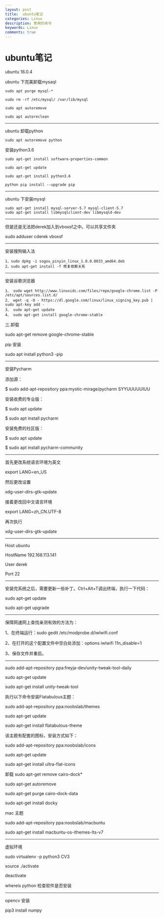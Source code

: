 ```yaml
---
layout: post
title:  ubuntu笔记
categories: Linux
description: 常用的命令
keywords: Linux
comments: true
---
```


# ubuntu笔记

ubuntu 16.0.4

ubuntu 下完美卸载mysaql

```
sudo apt purge mysql-*

sudo rm -rf /etc/mysql/ /var/lib/mysql

sudo apt autoremove

sudo apt autoreclean
```

---

ubuntu 卸载python

`sudo apt autoremove python
`

安装python3.6

```
sudo apt-get install software-properties-common

sudo apt-get update

sudo apt-get install python3.6

python pip install --upgrade pip

```

---

ubuntu 下安装mysql

```
sudo apt-get install mysql-server-5.7 mysql-client-5.7
sudo apt-get install libmysqlclient-dev libmysqld-dev
```

---

但是还是无法把derek加入到vboxsf之中。可以共享文件夹

sudo adduser cderek vboxsf

---

安装搜狗输入法

```
1、sudo dpkg -i sogou_pinyin_linux_1.0.0.0033_amd64.deb
2、sudo apt-get install -f 修复依赖关系
```

---

安装谷歌浏览器

```
1、 sudo wget http://www.linuxidc.com/files/repo/google-chrome.list -P /etc/apt/sources.list.d/
2、 wget -q -O - https://dl.google.com/linux/linux_signing_key.pub | sudo apt-key add -
3、 sudo apt-get update
4、 sudo apt-get install google-chrome-stable
```

三.卸载

sudo apt-get remove google-chrome-stable


pip 安装

sudo apt install python3 -pip

---

安装Pycharm

添加源：

$ sudo add-apt-repository ppa:mystic-mirage/pycharm	SYYUUUUUIUU


安装收费的专业版：

$ sudo apt update

$ sudo apt install pycharm


安装免费的社区版：

$ sudo apt update

$ sudo apt install pycharm-community

---

首先更改系统语言环境为英文

export LANG=en\_US

然后更改设置

xdg-user-dirs-gtk-update



接着更改回中文语言环境

export LANG=zh\_CN.UTF-8

再次执行

xdg-user-dirs-gtk-update

---

Host ubuntu

HostName 192.168.113.141

User derek

Port 22

---

安装完系统之后，需要更新一些补丁。Ctrl+Alt+T调出终端，执行一下代码：

sudo apt-get update

sudo apt-get upgrade

---

保障网速网上查找亲测有效的方法为：

1、在终端运行：sudo gedit /etc/modprobe.d/iwlwifi.conf

2、在打开的这个配置文件中空白处添加：options iwlwifi 11n\_disable=1

3、保存文件并重启。

---

sudo add-apt-repository ppa:freyja-dev/unity-tweak-tool-daily

sudo apt-get update

sudo apt-get install unity-tweak-tool



执行以下命令安装Flatabulous主题：



sudo add-apt-repository ppa:noobslab/themes

sudo apt-get update

sudo apt-get install flatabulous-theme

该主题有配套的图标，安装方式如下：



sudo add-apt-repository ppa:noobslab/icons

sudo apt-get update

sudo apt-get install ultra-flat-icons





卸载 sudo apt-get remove cairo-dock\*

sudo apt-get autoremove

sudo apt-get purge cairo-dock-data



sudo apt-get install docky



mac 主题

sudo add-apt-repository ppa:noobslab/macbuntu

sudo apt-get install macbuntu-os-ithemes-lts-v7

---

虚拟环境

sudo virtualenv -p python3 CV3

source ./activate

deactivate



whereis python 检查软件是否安装



---

opencv 安装

pip3 install numpy






